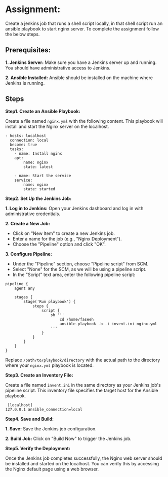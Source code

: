 # Assignment: 
Create a jenkins job that runs a shell script locally, in that shell script run an ansible playbook to start nginx server. To complete the assignment follow the below steps.
 


## Prerequisites:
 
**1. Jenkins Server:** Make sure you have a Jenkins server up and running. You should have administrative access to Jenkins.
 
**2. Ansible Installed:** Ansible should be installed on the machine where Jenkins is running.

 

## Steps
 
 **Step1. Create an Ansible Playbook:** 

Create a file named `nginx.yml` with the following content. This playbook will install and start the Nginx server on the localhost.
``` 
- hosts: localhost
  connection: local
  become: true
  tasks:
    - name: Install nginx
  	apt:
    	name: nginx
    	state: latest
 
    - name: Start the service
  	service:
    	name: nginx
    	state: started
 ```
**Step2. Set Up the Jenkins Job:**
 
**1. Log in to Jenkins:** Open your Jenkins dashboard and log in with administrative credentials.
 
**2. Create a New Job:**
   - Click on "New Item" to create a new Jenkins job.
   - Enter a name for the job (e.g., "Nginx Deployment").
   - Choose the "Pipeline" option and click "OK".
 
**3. Configure Pipeline:**
   - Under the "Pipeline" section, choose "Pipeline script" from SCM.
   - Select "None" for the SCM, as we will be using a pipeline script.
   - In the "Script" text area, enter the following pipeline script:
``` 
pipeline {
    agent any

    stages {
        stage('Run playbook') {
            steps {
                script {
                    sh '''
                        cd /home/faseeh
                        ansible-playbook -b -i invent.ini nginx.yml
                    '''
                }
            }
        }
    }
}
``` 
 
Replace `/path/to/playbook/directory` with the actual path to the directory where your `nginx.yml` playbook is located.
 
**Step3. Create an Inventory File:**

Create a file named `invent.ini` in the same directory as your Jenkins job's pipeline script. This inventory file specifies the target host for the Ansible playbook.
``` 
 [localhost]
127.0.0.1 ansible_connection=local
``` 
**Step4. Save and Build:**
 
**1. Save:** Save the Jenkins job configuration.

**2. Build Job:** Click on "Build Now" to trigger the Jenkins job.
 
**Step5. Verify the Deployment:**

Once the Jenkins job completes successfully, the Nginx web server should be installed and started on the localhost. You can verify this by accessing the Nginx default page using a web browser.
 
 
 

